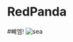 # RedPanda
#뺴엠!
![sea](https://github.com/user-attachments/assets/afee26e3-4d97-4569-91cf-306961197c5c)
